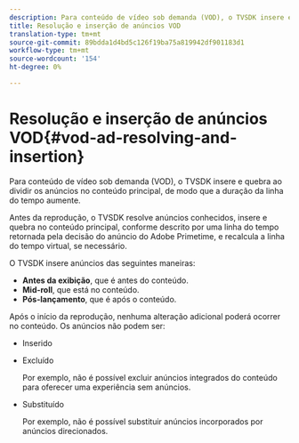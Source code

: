 ```yaml
---
description: Para conteúdo de vídeo sob demanda (VOD), o TVSDK insere e quebra ao dividir os anúncios no conteúdo principal, de modo que a duração da linha do tempo aumente.
title: Resolução e inserção de anúncios VOD
translation-type: tm+mt
source-git-commit: 89bdda1d4bd5c126f19ba75a819942df901183d1
workflow-type: tm+mt
source-wordcount: '154'
ht-degree: 0%

---
```



# Resolução e inserção de anúncios VOD{#vod-ad-resolving-and-insertion}

Para conteúdo de vídeo sob demanda (VOD), o TVSDK insere e quebra ao dividir os anúncios no conteúdo principal, de modo que a duração da linha do tempo aumente.

Antes da reprodução, o TVSDK resolve anúncios conhecidos, insere e quebra no conteúdo principal, conforme descrito por uma linha do tempo retornada pela decisão do anúncio do Adobe Primetime, e recalcula a linha do tempo virtual, se necessário.

O TVSDK insere anúncios das seguintes maneiras:

* **Antes da exibição**, que é antes do conteúdo.
* **Mid-roll**, que está no conteúdo.
* **Pós-lançamento**, que é após o conteúdo.

Após o início da reprodução, nenhuma alteração adicional poderá ocorrer no conteúdo. Os anúncios não podem ser:

* Inserido
* Excluído

   Por exemplo, não é possível excluir anúncios integrados do conteúdo para oferecer uma experiência sem anúncios.
* Substituído

   Por exemplo, não é possível substituir anúncios incorporados por anúncios direcionados.

